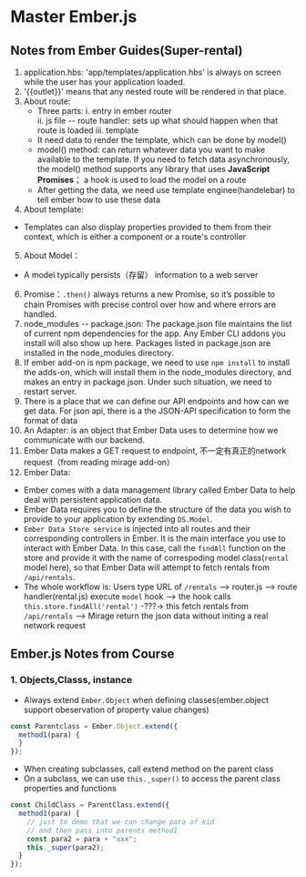 # Master Ember.js 
## Notes from Ember Guides(Super-rental) 
1. application.hbs: 'app/templates/application.hbs' is always on screen while the user has your application loaded.
2. '{{outlet}}' means that any nested route will be rendered in that place.
3. About route:
   - Three parts: 
    i. entry in ember router  
    ii. js file -- route handler: sets up what should happen when that route is loaded 
    iii. template
   - It need data to render the template, which can be done by model()
   - model() method: can return whatever data you want to make available to the template. If you need to fetch data asynchronously, the model() method supports any library that uses **JavaScript Promises**； a hook is used to load the model on a route
   - After getting the data, we need use template enginee(handelebar) to tell ember how to use these data
4. About template:
  - Templates can also display properties provided to them from their context, which is either a component or a route's controller
5. About Model：
  - A model typically persists（存留） information to a web server
6. Promise：`.then()` always returns a new Promise, so it’s possible to chain Promises with precise control over how and where errors are handled.
7. node_modules -- package.json: The package.json file maintains the list of current npm dependencies for the app. Any Ember CLI addons you install will also show up here. Packages listed in package.json are installed in the node_modules directory.
8. If ember add-on is npm package, we need to use `npm install` to install the adds-on, which will install them in the node_modules directory, and makes an entry in package.json. Under such situation, we need to restart server.
9. There is a place that we can define our API endpoints and how can we get data. For json api, there is a the JSON-API specification to form the format of data
10.  An Adapter: is an object that Ember Data uses to determine how we communicate with our backend. 
11. Ember Data makes a GET request to endpoint, 不一定有真正的network request（from reading mirage add-on）
12. Ember Data: 
 - Ember comes with a data management library called Ember Data to help deal with persistent application data.
 - Ember Data requires you to define the structure of the data you wish to provide to your application by extending `DS.Model`.
- `Ember Data Store service` is injected into all routes and their corresponding controllers in Ember. It is the main interface you use to interact with Ember Data. In this case, call the `findAll` function on the store and provide it with the name of correspoding model class(`rental` model here), so that Ember Data will attempt to fetch rentals from `/api/rentals`.
- The whole workflow is:
  Users type URL of `/rentals` --> router.js --> route handler(rental.js) execute `model` hook --> the hook calls `this.store.findAll('rental')` -???-> this fetch rentals from `/api/rentals`  --> Mirage return the json data without initing a real network request
## Ember.js Notes from Course
### 1. Objects,Classs, instance
  - Always extend `Ember.Object` when defining classes(ember.object support obeservation of property value changes)
  ```javascript
  const Parentclass = Ember.Object.extend({
    method1(para) {
    }
  });
  ```
  - When creating subclasses, call extend method on the parent class
  - On a subclass, we can use `this._super()` to access the parent class properties and functions
  ```javascript 
  const ChildClass = ParentClass.extend({
    method1(para) {
      // just to demo that we can change para of kid 
      // and then pass into parents method1
      const para2 = para + "xxx";
      this._super(para2);
    }
  });
  ```